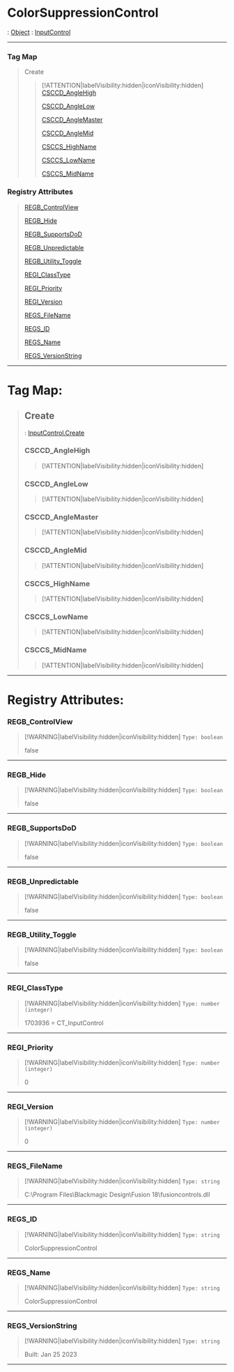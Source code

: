 # ColorSuppressionControl
 : [Object](Object.md) : [InputControl](InputControl.md)
___
### Tag Map
> Create
>
>> [!ATTENTION|labelVisibility:hidden|iconVisibility:hidden]
>> [CSCCD_AngleHigh](#CSCCD_AngleHigh)
>>
>> [CSCCD_AngleLow](#CSCCD_AngleLow)
>>
>> [CSCCD_AngleMaster](#CSCCD_AngleMaster)
>>
>> [CSCCD_AngleMid](#CSCCD_AngleMid)
>>
>> [CSCCS_HighName](#CSCCS_HighName)
>>
>> [CSCCS_LowName](#CSCCS_LowName)
>>
>> [CSCCS_MidName](#CSCCS_MidName)
>>
### Registry Attributes
> [REGB_ControlView](#REGB_ControlView)
>
> [REGB_Hide](#REGB_Hide)
>
> [REGB_SupportsDoD](#REGB_SupportsDoD)
>
> [REGB_Unpredictable](#REGB_Unpredictable)
>
> [REGB_Utility_Toggle](#REGB_Utility_Toggle)
>
> [REGI_ClassType](#REGI_ClassType)
>
> [REGI_Priority](#REGI_Priority)
>
> [REGI_Version](#REGI_Version)
>
> [REGS_FileName](#REGS_FileName)
>
> [REGS_ID](#REGS_ID)
>
> [REGS_Name](#REGS_Name)
>
> [REGS_VersionString](#REGS_VersionString)
>
___

# Tag Map: <!-- {docsify-ignore} -->

>## Create 
> : [InputControl.Create](InputControl.md#Create)
>### CSCCD_AngleHigh
>> [!ATTENTION|labelVisibility:hidden|iconVisibility:hidden]
>### CSCCD_AngleLow
>> [!ATTENTION|labelVisibility:hidden|iconVisibility:hidden]
>### CSCCD_AngleMaster
>> [!ATTENTION|labelVisibility:hidden|iconVisibility:hidden]
>### CSCCD_AngleMid
>> [!ATTENTION|labelVisibility:hidden|iconVisibility:hidden]
>### CSCCS_HighName
>> [!ATTENTION|labelVisibility:hidden|iconVisibility:hidden]
>### CSCCS_LowName
>> [!ATTENTION|labelVisibility:hidden|iconVisibility:hidden]
>### CSCCS_MidName
>> [!ATTENTION|labelVisibility:hidden|iconVisibility:hidden]
___


# Registry Attributes: <!-- {docsify-ignore} -->

### REGB_ControlView
> [!WARNING|labelVisibility:hidden|iconVisibility:hidden]
> `Type: boolean`
>
> false
>
___

### REGB_Hide
> [!WARNING|labelVisibility:hidden|iconVisibility:hidden]
> `Type: boolean`
>
> false
>
___

### REGB_SupportsDoD
> [!WARNING|labelVisibility:hidden|iconVisibility:hidden]
> `Type: boolean`
>
> false
>
___

### REGB_Unpredictable
> [!WARNING|labelVisibility:hidden|iconVisibility:hidden]
> `Type: boolean`
>
> false
>
___

### REGB_Utility_Toggle
> [!WARNING|labelVisibility:hidden|iconVisibility:hidden]
> `Type: boolean`
>
> false
>
___

### REGI_ClassType
> [!WARNING|labelVisibility:hidden|iconVisibility:hidden]
> `Type: number (integer)`
>
> 1703936 = CT_InputControl
>
___

### REGI_Priority
> [!WARNING|labelVisibility:hidden|iconVisibility:hidden]
> `Type: number (integer)`
>
> 0
>
___

### REGI_Version
> [!WARNING|labelVisibility:hidden|iconVisibility:hidden]
> `Type: number (integer)`
>
> 0
>
___

### REGS_FileName
> [!WARNING|labelVisibility:hidden|iconVisibility:hidden]
> `Type: string`
>
> C:\Program Files\Blackmagic Design\Fusion 18\fusioncontrols.dll
>
___

### REGS_ID
> [!WARNING|labelVisibility:hidden|iconVisibility:hidden]
> `Type: string`
>
> ColorSuppressionControl
>
___

### REGS_Name
> [!WARNING|labelVisibility:hidden|iconVisibility:hidden]
> `Type: string`
>
> ColorSuppressionControl
>
___

### REGS_VersionString
> [!WARNING|labelVisibility:hidden|iconVisibility:hidden]
> `Type: string`
>
> Built: Jan 25 2023
>
___

